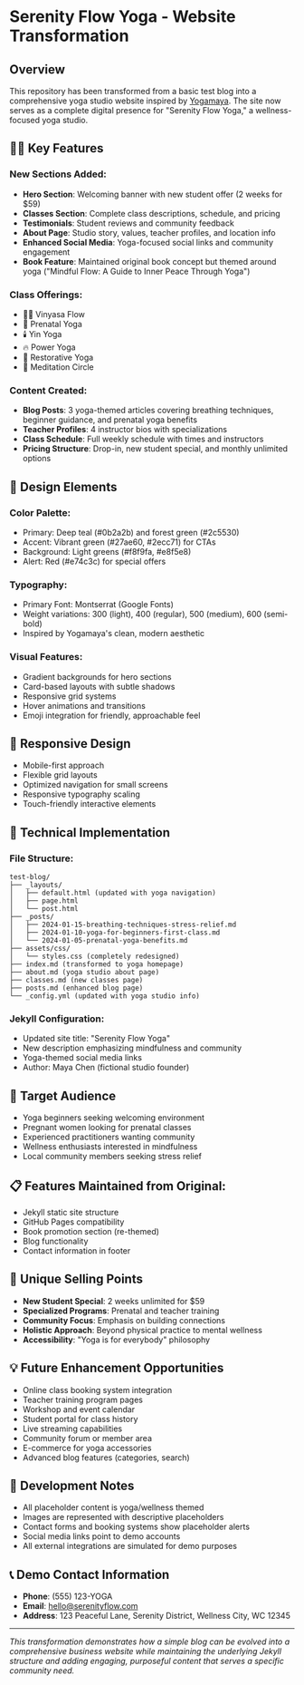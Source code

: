 # Serenity Flow Yoga - Website Transformation

## Overview
This repository has been transformed from a basic test blog into a comprehensive yoga studio website inspired by [Yogamaya](https://yogamaya.com/). The site now serves as a complete digital presence for "Serenity Flow Yoga," a wellness-focused yoga studio.

## 🧘‍♀️ Key Features

### New Sections Added:
- **Hero Section**: Welcoming banner with new student offer (2 weeks for $59)
- **Classes Section**: Complete class descriptions, schedule, and pricing
- **Testimonials**: Student reviews and community feedback
- **About Page**: Studio story, values, teacher profiles, and location info
- **Enhanced Social Media**: Yoga-focused social links and community engagement
- **Book Feature**: Maintained original book concept but themed around yoga ("Mindful Flow: A Guide to Inner Peace Through Yoga")

### Class Offerings:
- 🧘‍♀️ Vinyasa Flow
- 🤰 Prenatal Yoga  
- 🕯️ Yin Yoga
- 🔥 Power Yoga
- 🌙 Restorative Yoga
- 🧠 Meditation Circle

### Content Created:
- **Blog Posts**: 3 yoga-themed articles covering breathing techniques, beginner guidance, and prenatal yoga benefits
- **Teacher Profiles**: 4 instructor bios with specializations
- **Class Schedule**: Full weekly schedule with times and instructors
- **Pricing Structure**: Drop-in, new student special, and monthly unlimited options

## 🎨 Design Elements

### Color Palette:
- Primary: Deep teal (#0b2a2b) and forest green (#2c5530)
- Accent: Vibrant green (#27ae60, #2ecc71) for CTAs
- Background: Light greens (#f8f9fa, #e8f5e8)
- Alert: Red (#e74c3c) for special offers

### Typography:
- Primary Font: Montserrat (Google Fonts)
- Weight variations: 300 (light), 400 (regular), 500 (medium), 600 (semi-bold)
- Inspired by Yogamaya's clean, modern aesthetic

### Visual Features:
- Gradient backgrounds for hero sections
- Card-based layouts with subtle shadows
- Responsive grid systems
- Hover animations and transitions
- Emoji integration for friendly, approachable feel

## 📱 Responsive Design
- Mobile-first approach
- Flexible grid layouts
- Optimized navigation for small screens
- Responsive typography scaling
- Touch-friendly interactive elements

## 🚀 Technical Implementation

### File Structure:
```
test-blog/
├── _layouts/
│   ├── default.html (updated with yoga navigation)
│   ├── page.html
│   └── post.html
├── _posts/
│   ├── 2024-01-15-breathing-techniques-stress-relief.md
│   ├── 2024-01-10-yoga-for-beginners-first-class.md
│   └── 2024-01-05-prenatal-yoga-benefits.md
├── assets/css/
│   └── styles.css (completely redesigned)
├── index.md (transformed to yoga homepage)
├── about.md (yoga studio about page)
├── classes.md (new classes page)
├── posts.md (enhanced blog page)
└── _config.yml (updated with yoga studio info)
```

### Jekyll Configuration:
- Updated site title: "Serenity Flow Yoga"
- New description emphasizing mindfulness and community
- Yoga-themed social media links
- Author: Maya Chen (fictional studio founder)

## 🎯 Target Audience
- Yoga beginners seeking welcoming environment
- Pregnant women looking for prenatal classes
- Experienced practitioners wanting community
- Wellness enthusiasts interested in mindfulness
- Local community members seeking stress relief

## 📋 Features Maintained from Original:
- Jekyll static site structure
- GitHub Pages compatibility
- Book promotion section (re-themed)
- Blog functionality
- Contact information in footer

## 🌟 Unique Selling Points
- **New Student Special**: 2 weeks unlimited for $59
- **Specialized Programs**: Prenatal and teacher training
- **Community Focus**: Emphasis on building connections
- **Holistic Approach**: Beyond physical practice to mental wellness
- **Accessibility**: "Yoga is for everybody" philosophy

## 💡 Future Enhancement Opportunities
- Online class booking system integration
- Teacher training program pages
- Workshop and event calendar
- Student portal for class history
- Live streaming capabilities
- Community forum or member area
- E-commerce for yoga accessories
- Advanced blog features (categories, search)

## 🔧 Development Notes
- All placeholder content is yoga/wellness themed
- Images are represented with descriptive placeholders
- Contact forms and booking systems show placeholder alerts
- Social media links point to demo accounts
- All external integrations are simulated for demo purposes

## 📞 Demo Contact Information
- **Phone**: (555) 123-YOGA
- **Email**: hello@serenityflow.com
- **Address**: 123 Peaceful Lane, Serenity District, Wellness City, WC 12345

---

*This transformation demonstrates how a simple blog can be evolved into a comprehensive business website while maintaining the underlying Jekyll structure and adding engaging, purposeful content that serves a specific community need.*